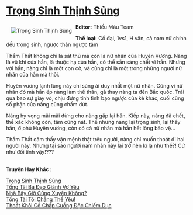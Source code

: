 <a href="https://utruyen.com/truyen/trong-sinh-thinh-sung/19356/" title="Trọng Sinh Thịnh Sủng"><h1>Trọng Sinh Thịnh Sủng</h1></a><div style="display:table"><img align="right" style="float: left; padding: 10px;" src="https://utruyen.com/images/story/200x260/trong-sinh-thinh-sung.jpg" alt="Trọng Sinh Thịnh Sủng"><b>Editor:</b> Thiếu Máu Team <p></p><b>Thể loại:</b> Cổ đại, 1vs1, H văn, cả nam nữ chính đều trọng sinh, ngược thân ngược tâm<p></p>Thẩm Thất không chỉ là sát thủ mà còn là nữ nhân của Huyên Vương. Nàng là vũ khí của hắn, là thuộc hạ của hắn, có thể sẵn sàng chết vì hắn. Nhưng với hắn, nàng chỉ là một con cờ, và cũng chỉ là một trong những người nữ nhân của hắn mà thôi.<p></p>Huyên vương lạnh lùng này chỉ sủng ái duy nhất một nữ nhân. Cũng vì nữ nhân đó mà hắn ép nàng làm thế thân, gả thay nàng ta đến Bắc quốc. Trải qua bao sự giày vò, chịu đựng tính tình bạo ngược của kẻ khác, cuối cùng số phận của nàng cũng chấm dứt.<p></p>Nàng hy vọng mãi mãi đừng cho nàng gặp lại hắn. Kiếp này, nàng đã chết, thể xác không còn, tâm cũng nát. Thế nhưng nàng lại trọng sinh, lại thấy hắn, ở phủ Huyên vương, còn có cả nữ nhân mà hắn hết lòng bảo vệ...<p></p>Thẩm Thất cảm thấy vận mệnh thật trêu người, nàng chỉ muốn thoát đi hai người này. Nhưng tại sao người nam nhân này lại trở nên kì lạ như thế?! Cứ như đổi tính vậy!???</div><p><br><b>Truyện Hay Khác :</b></p><a href="https://utruyen.com/truyen/trong-sinh-thinh-sung/19356/" alt="Trọng Sinh Thịnh Sủng">Trọng Sinh Thịnh Sủng</a><br/><a href="https://utruyen.com/truyen/tong-tai-ba-dao-gianh-vo-yeu/19171/" alt="Tổng Tài Bá Đạo Giành Vợ Yêu">Tổng Tài Bá Đạo Giành Vợ Yêu</a><br/><a href="https://github.com/quanluxury/ngontinh_top100/tree/master/19496" alt="Nhà Bây Giờ Cũng Xuyên Không?">Nhà Bây Giờ Cũng Xuyên Không?</a><br/><a href="https://github.com/quanluxury/ngontinh_top100/tree/master/17363" alt="Tổng Tài Tôi Chẳng Thể Yêu!">Tổng Tài Tôi Chẳng Thể Yêu!</a><br/><a href="https://maps.google.kr/url?q=https%3A%2F%2Futruyen.com%2Ftruyen%2Fthoat-khoi-co-chap-cuong-doc-chiem-duc%2F19375%2F" alt="Thoát Khỏi Cố Chấp Cuồng Độc Chiếm Dục">Thoát Khỏi Cố Chấp Cuồng Độc Chiếm Dục</a><br/>